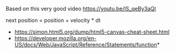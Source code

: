 Based on this very good video https://youtu.be/lS_qeBy3aQI

next position = position + velocity * dt



- https://simon.html5.org/dump/html5-canvas-cheat-sheet.html
- https://developer.mozilla.org/en-US/docs/Web/JavaScript/Reference/Statements/function*
